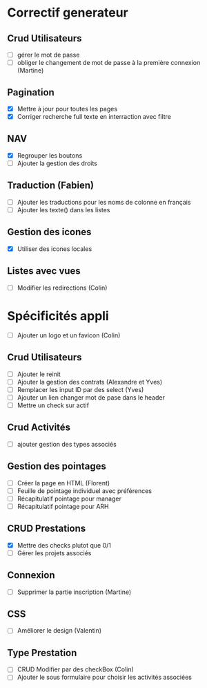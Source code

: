 # Correctif generateur

## Crud Utilisateurs

* [ ] gérer le mot de passe
* [ ] obliger le changement de mot de passe à la première connexion (Martine)

## Pagination

* [X] Mettre à jour pour toutes les pages
* [X] Corriger recherche full texte en interraction avec filtre

## NAV

* [X] Regrouper les boutons
* [ ] Ajouter la gestion des droits

## Traduction (Fabien)

* [ ] Ajouter les traductions pour les noms de colonne en français
* [ ] Ajouter les texte() dans les listes

## Gestion des icones

* [X] Utiliser des icones locales

## Listes avec vues

* [ ] Modifier les redirections (Colin)

# Spécificités appli

* [ ] Ajouter un logo et un favicon (Colin)

## Crud Utilisateurs

* [ ] Ajouter le reinit
* [ ] Ajouter la gestion des contrats (Alexandre et Yves)
* [ ] Remplacer les input ID par des select (Yves)
* [ ] Ajouter un lien changer mot de pase dans le header
* [ ] Mettre un check sur actif

## Crud Activités

* [ ] ajouter gestion des types associés

## Gestion des pointages

* [ ] Créer la page en HTML (Florent)
* [ ] Feuille de pointage individuel avec préférences
* [ ] Récapitulatif pointage pour manager
* [ ] Récapitulatif pointage pour ARH

## CRUD Prestations

* [X] Mettre des checks plutot que 0/1
* [ ] Gérer les projets associés

## Connexion

* [ ] Supprimer la partie inscription (Martine)

## CSS

* [ ] Améliorer le design (Valentin)

## Type Prestation

* [ ] CRUD Modifier par des checkBox (Colin)
* [ ] Ajouter le sous formulaire pour choisir les activités associées
